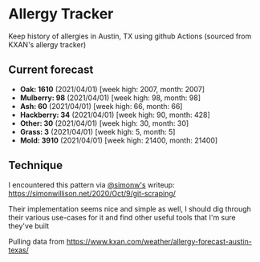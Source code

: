 # Allergy Tracker

Keep history of allergies in Austin, TX using github Actions (sourced from KXAN's allergy tracker)

## Current forecast
<!-- INJECT FORECAST -->
- **Oak: 1610** (2021/04/01)  [week high: 2007, month: 2007]
- **Mulberry: 98** (2021/04/01)  [week high: 98, month: 98]
- **Ash: 60** (2021/04/01)  [week high: 66, month: 66]
- **Hackberry: 34** (2021/04/01)  [week high: 90, month: 428]
- **Other: 30** (2021/04/01)  [week high: 30, month: 30]
- **Grass: 3** (2021/04/01)  [week high: 5, month: 5]
- **Mold: 3910** (2021/04/01)  [week high: 21400, month: 21400]
<!-- END INJECT FORECAST -->

## Technique

I encountered this pattern via [@simonw's](https://github.com/simonw) writeup: https://simonwillison.net/2020/Oct/9/git-scraping/

Their implementation seems nice and simple as well, I should dig through their various use-cases for it and find other useful tools that I'm sure they've built

Pulling data from https://www.kxan.com/weather/allergy-forecast-austin-texas/
